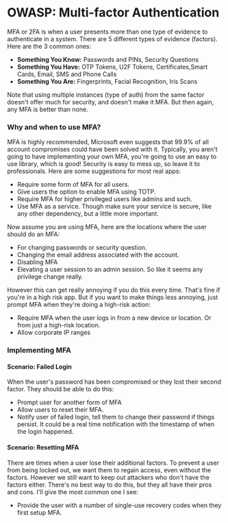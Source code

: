 # OWASP: Multi-factor Authentication
MFA or 2FA is when a user presents more than one type of evidence to authenticate in a system. There are 5 different types of evidence (factors). Here are the 3 common ones:
- **Something You Know:**	Passwords and PINs, Security Questions
- **Something You Have:**	OTP Tokens, U2F Tokens, Certificates,Smart Cards, Email, SMS and Phone Calls
- **Something You Are:**	Fingerprints, Facial Recognition, Iris Scans

Note that using multiple instances (type of auth) from the same factor doesn't offer much for security, and doesn't make it MFA. But then again, any MFA is better than none. 


### Why and when to use MFA?
MFA is highly recommended, Microsoft even suggests that 99.9% of all account compromises could have been solved with it. Typically, you aren't going to have implementing your own MFA, you're going to use an easy to use library, which is good! Security is easy to mess up, so leave it to professionals. Here are some suggestions for most real apps:
- Require some form of MFA for all users.
- Give users the option to enable MFA using TOTP.
- Require MFA for higher privileged users like admins and such.
- Use MFA as a service. Though make sure your service is secure, like any other dependency, but a little more important.

Now assume you are using MFA, here are the locations where the user should do an MFA:
- For changing passwords or security question.
- Changing the email address associated with the account.
- Disabling MFA
- Elevating a user session to an admin session. So like it seems any privilege change really.

However this can get really annoying if you do this every time. That's fine if you're in a high risk app. But if you want to make things less annoying, just prompt MFA when they're doing a high-risk action:
- Require MFA when the user logs in from a new device or location. Or from just a high-risk location.
- Allow corporate IP ranges


### Implementing MFA

#### Scenario: Failed Login 
When the user's password has been compromised or they lost their second factor. They should be able to do this:
- Prompt user for another form of MFA
- Allow users to reset their MFA.
- Notify user of failed login, tell them to change their password if things persist. It could be a real time notification with the timestamp of when the login happened.

#### Scenario: Resetting MFA
There are times when a user lose their additional factors. To prevent a user from being locked out, we want them to regain access, even without the factors. However we still want to keep out attackers who don't have the factors either. There's no best way to do this, but they all have their pros and cons. I'll give the most common one I see:
- Provide the user with a number of single-use recovery codes when they first setup MFA.
